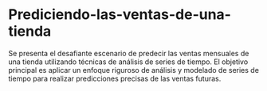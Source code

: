 # Prediciendo-las-ventas-de-una-tienda
Se presenta el desafiante escenario de predecir las ventas mensuales de una tienda utilizando técnicas de análisis de series de tiempo. El objetivo principal es aplicar un enfoque riguroso de análisis y modelado de series de tiempo para realizar predicciones precisas de las ventas futuras.
